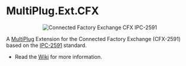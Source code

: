 # MultiPlug.Ext.CFX
<p align="center">
  <img title="Connected Factory Exchange CFX IPC-2591" src="https://github.com/user-attachments/assets/ac5074d0-bd0d-4645-8fe6-c505068481cc" />
</p>

A [MultiPlug](https://www.multiplug.app) Extension for the Connected Factory Exchange (CFX-2591) based on the [IPC-2591](https://www.ipc.org/ipc-cfx) standard.


- Read the [Wiki](https://github.com/Industry4/MultiPlug.Ext.CFX/wiki) for more information.
